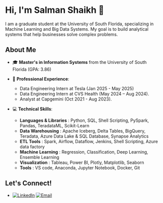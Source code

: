 # Hi, I'm Salman Shaikh 👋 
I am a graduate student at the University of South Florida, specializing in Machine Learning and Big Data Systems. My goal is to build analytical systems that help businesses solve complex problems.

## About Me

- 🎓 **Master's in Information Systems** from the University of South Florida (GPA: 3.86)

- 💼 **Professional Experience**:
  - Data Engineering Intern at Tesla (Jan 2025 - May 2025)
  - Data Engineering Intern at CVS Health (May 2024 – Aug 2024).
  - Analyst at Capgemini (Oct 2021 - Aug 2023).

- 💻 **Technical Skills**: 
  -  **Languages & Libraries** :   Python, SQL, Shell Scripting, PySpark, Pandas, TeradataML, Scikit-Learn
  -  **Data Warehousing** :  Apache Iceberg, Delta Tables, BigQuery, Teradata, Azure Data Lake & SQL Database, Synapse Analytics
  -  **ETL Tools** :  Spark, Airflow, Dataflow, Jenkins, Shell Scripting, Azure data factory
  -  **Machine Learning** :   Regression, Classification, Deep Learning, Ensemble Learning
  -  **Visualization** :   Tableau, Power BI, Plotly, Matplotlib, Seaborn
  -  **Tools** :   VS code, Anaconda, Jupyter Notebook, Docker, Git


## Let's Connect!
- [![LinkedIn](https://img.shields.io/badge/-LinkedIn-0A66C2?logo=linkedin&logoColor=white&style=flat)](https://www.linkedin.com/in/salmanshaikh7)  [![Email](https://img.shields.io/badge/Email-salmanshaikh@usf.edu-blue?style=flat&logo=gmail&logoColor=white)](mailto:salmanshaikh@usf.edu)


